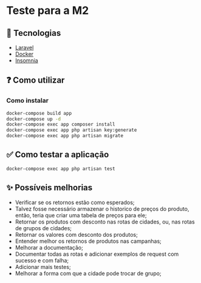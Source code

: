 # Teste para a M2

## 🚀 Tecnologias
- [Laravel](https://laravel.com)
- [Docker](https://www.docker.com)
- [Insomnia](https://insomnia.rest)

## ❓ Como utilizar

### Como instalar
```bash
docker-compose build app
docker-compose up -d
docker-compose exec app composer install
docker-compose exec app php artisan key:generate
docker-compose exec app php artisan migrate
```


## ✅ Como testar a aplicação
```bash
docker-compose exec app php artisan test
```

## ✨ Possíveis melhorias
- Verificar se os retornos estão como esperados;
- Talvez fosse necessário armazenar o historico de preços do produto, então, teria que criar uma tabela de preços para ele;
- Retornar os produtos com desconto nas rotas de cidades, ou, nas rotas de grupos de cidades;
- Retornar os valores com desconto dos produtos;
- Entender melhor os retornos de produtos nas campanhas;
- Melhorar a documentação;
- Documentar todas as rotas e adicionar exemplos de request com sucesso e com falha;
- Adicionar mais testes;
- Melhorar a forma com que a cidade pode trocar de grupo;
